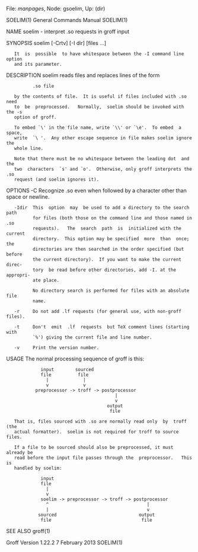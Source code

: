 File: *manpages*,  Node: gsoelim,  Up: (dir)

SOELIM(1)                   General Commands Manual                  SOELIM(1)



NAME
       soelim - interpret .so requests in groff input

SYNOPSIS
       soelim [-Crtv] [-I dir] [files ...]

       It  is  possible  to have whitespace between the -I command line option
       and its parameter.

DESCRIPTION
       soelim reads files and replaces lines of the form

              .so file

       by the contents of file.  It is useful if files included with .so  need
       to  be  preprocessed.   Normally,  soelim should be invoked with the -s
       option of groff.

       To embed `\' in the file name, write `\\' or `\e'.  To embed  a  space,
       write  `\ '.  Any other escape sequence in file makes soelim ignore the
       whole line.

       Note that there must be no whitespace between the leading dot  and  the
       two  characters  `s' and `o'.  Otherwise, only groff interprets the .so
       request (and soelim ignores it).

OPTIONS
       -C     Recognize .so even when followed by a character other than space
              or newline.

       -Idir  This  option  may  be used to add a directory to the search path
              for files (both those on the command line and those named in .so
              requests).   The  search  path  is  initialized with the current
              directory.  This option may be specified  more  than  once;  the
              directories are then searched in the order specified (but before
              the current directory).  If you want to make the current  direc‐
              tory  be read before other directories, add -I. at the appropri‐
              ate place.

              No directory search is performed for files with an absolute file
              name.

       -r     Do not add .lf requests (for general use, with non-groff files).

       -t     Don't  emit  .lf  requests  but TeX comment lines (starting with
              `%') giving the current file and line number.

       -v     Print the version number.

USAGE
       The normal processing sequence of groff is this:

                 input        sourced
                 file          file
                   |             |
                   v             v
               preprocessor -> troff -> postprocessor
                                             |
                                             v
                                          output
                                           file

       That is, files sourced with .so are normally read only  by  troff  (the
       actual formatter).  soelim is not required for troff to source files.

       If a file to be sourced should also be preprocessed, it must already be
       read before the input file passes through the  preprocessor.   This  is
       handled by soelim:

                 input
                 file
                   |
                   v
                 soelim -> preprocessor -> troff -> postprocessor
                   ^                                     |
                   |                                     v
                sourced                               output
                 file                                  file

SEE ALSO
       groff(1)



Groff Version 1.22.2            7 February 2013                      SOELIM(1)
